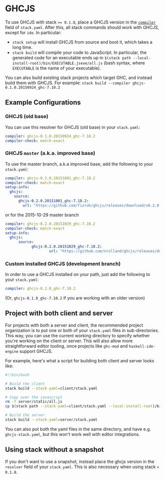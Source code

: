 # GHCJS

To use GHCJS with stack `>= 0.1.8`, place a GHCJS version in the [`compiler`](https://github.com/commercialhaskell/stack/blob/master/doc/yaml_configuration.md#compiler) field of `stack.yaml`.  After this, all stack commands should work with GHCJS, except for `ide`.  In particular:

* `stack setup` will install GHCJS from source and boot it, which takes a long time.
* `stack build` will compile your code to JavaScript.  In particular, the generated code for an executable ends up in `$(stack path --local-install-root)/bin/EXECUTABLE.jsexe/all.js` (bash syntax, where `EXECUTABLE` is the name of your executable).

You can also build existing stack projects which target GHC, and instead build them with GHCJS.  For example: `stack build --compiler ghcjs-0.1.0.20150924_ghc-7.10.2`

## Example Configurations

### GHCJS (old base)

You can use this resolver for GHCJS (old base) in your `stack.yaml`:

```yaml
compiler: ghcjs-0.1.0.20150924_ghc-7.10.2
compiler-check: match-exact
```

### GHCJS `master` (a.k.a. improved base)

To use the master branch, a.k.a improved base, add the following to your `stack.yaml`:

```yaml
compiler: ghcjs-0.2.0.20151001_ghc-7.10.2
compiler-check: match-exact
setup-info:
  ghcjs:
    source:
      ghcjs-0.2.0.20151001_ghc-7.10.2:
        url: "https://github.com/fizruk/ghcjs/releases/download/v0.2.0.20151001/ghcjs-0.2.0.20151001.tar.gz"
```

or for the 2015-10-29 master branch 
```yaml
compiler: ghcjs-0.2.0.20151029_ghc-7.10.2
compiler-check: match-exact
setup-info:
  ghcjs:
      source:
            ghcjs-0.2.0.20151029_ghc-7.10.2:
                    url: "https://github.com/nrolland/ghcjs/releases/download/v0.2.0.20151029/ghcjs-0.2.0.20151029.tar.gz"
```

### Custom installed GHCJS (development branch)

In order to use a GHCJS installed on your path, just add the following to your `stack.yaml`:

```yaml
compiler: ghcjs-0.2.0_ghc-7.10.2
```

(Or, `ghcjs-0.1.0_ghc-7.10.2` if you are working with an older version)

## Project with both client and server

For projects with both a server and client, the recommended project organization is to put one or both of your `stack.yaml` files in sub-directories.  This way, you can use the current working directory to specify whether you're working on the client or server.  This will also allow more straightforward editor tooling, once projects like `ghc-mod` and `haskell-ide-engine` support GHCJS.

For example, here's what a script for building both client and server looks like:

```bash
#!/bin/bash

# Build the client
stack build --stack-yaml=client/stack.yaml

# Copy over the javascript
rm -f server/static/all.js
cp $(stack path --stack-yaml=client/stack.yaml --local-install-root)/bin/client.jsexe/all.js server/static/all.js

# Build the server
stack build --stack-yaml=server/stack.yaml
```

You can also put both the yaml files in the same directory, and have e.g. `ghcjs-stack.yaml`, but this won't work well with editor integrations.

## Using stack without a snapshot

If you don't want to use a snapshot, instead place the ghcjs version in the `resolver` field of your `stack.yaml`.  This is also necessary when using stack `< 0.1.8`.
